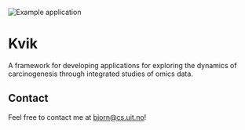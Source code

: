 ![Example application](screenshot.png)

# Kvik
A framework for developing applications 
for exploring the dynamics of carcinogenesis through
integrated studies of omics data.


## Contact
Feel free to contact me at bjorn@cs.uit.no! 

